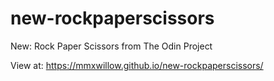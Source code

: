 # new-rockpaperscissors
New: Rock Paper Scissors from The Odin Project

View at: https://mmxwillow.github.io/new-rockpaperscissors/
